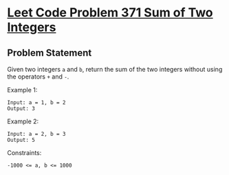 # <a href="https://leetcode.com/problems/sum-of-two-integers/"> Leet Code Problem 371 Sum of Two Integers</a>

## Problem Statement

Given two integers `a` and `b`, return the sum of the two integers without using the operators `+` and `-`.


Example 1:
```
Input: a = 1, b = 2
Output: 3
```
Example 2:
```
Input: a = 2, b = 3
Output: 5
```

Constraints:
```
-1000 <= a, b <= 1000
```
